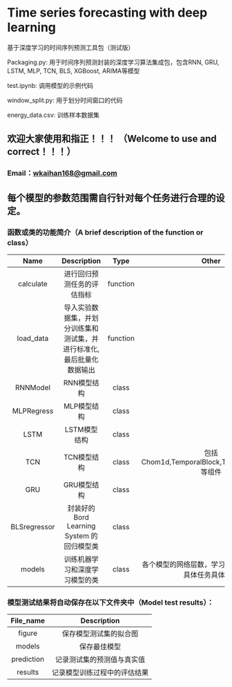 # Time series forecasting with deep learning
基于深度学习的时间序列预测工具包（测试版）

Packaging.py: 用于时间序列预测封装的深度学习算法集成包，包含RNN, GRU, LSTM, MLP, TCN, BLS, XGBoost, ARIMA等模型

test.ipynb: 调用模型的示例代码

window_split.py: 用于划分时间窗口的代码

energy_data.csv: 训练样本数据集
## 欢迎大家使用和指正！！！ （Welcome to use and correct！！！）   
### Email：wkaihan168@gmail.com

## 每个模型的参数范围需自行针对每个任务进行合理的设定。

### 函数或类的功能简介（A brief description of the function or class）

| Name      | Description | Type     |   Other  |
| :----:        |    :----:   |    :----:   |    :----:   |
| calculate      |  进行回归预测任务的评估指标  |  function  |    |
| load_data   |  导入实验数据集，并划分训练集和测试集，并进行标准化,最后批量化数据输出 | function  |    |
| RNNModel   |  RNN模型结构  |  class  |     |
| MLPRegress   |  MLP模型结构  |  class  |     |
| LSTM   |  LSTM模型结构  |  class  |     |
| TCN   |  TCN模型结构  |  class  |  包括Chom1d,TemporalBlock,TemporalConvNet等组件   |
| GRU   |  GRU模型结构  |  class  |     |
| BLSregressor   |  封装好的 Bord Learning System 的回归模型类  | class  |     |
| models   |  训练机器学习和深度学习模型的类  |  class |   各个模型的网络层数，学习率，优化器要根据具体任务具体设置   |

### 模型测试结果将自动保存在以下文件夹中（Model test results）：
| File_name      | Description |
| :----:        |    :----:   |
| figure        | 保存模型测试集的拟合图|
| models        | 保存最佳模型         |
| prediction    | 记录测试集的预测值与真实值  |
| results    | 记录模型训练过程中的评估结果  |
